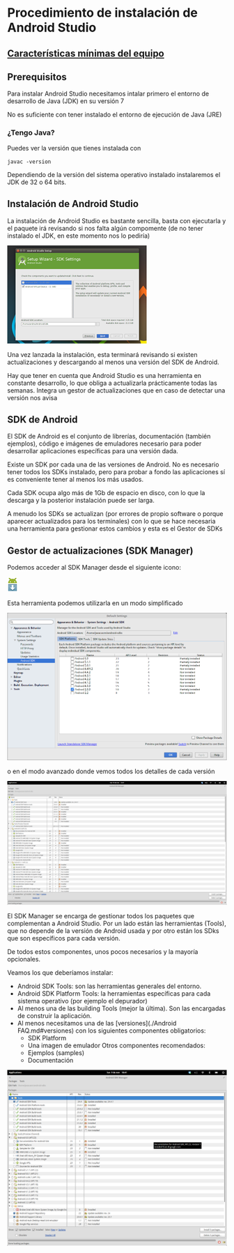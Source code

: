 
# Procedimiento de instalación de Android Studio

## [Características mínimas del equipo](./requisitos.md)

## Prerequisitos

Para instalar Android Studio necesitamos intalar primero el entorno de desarrollo de Java (JDK) en su versión 7

No es suficiente con tener instalado el entorno de ejecución de Java (JRE)

### ¿Tengo Java?

Puedes ver la versión que tienes instalada con 

	javac -version

Dependiendo de la versión del sistema operativo instalado instalaremos el JDK de 32 o 64 bits.

## Instalación de Android Studio

La instalación de Android Studio es bastante sencilla, basta con ejecutarla y el paquete irá revisando si nos falta algún compomente (de no tener instalado el JDK, en este momento nos lo pediría)

![instal](./imagenes/android-studio-setup-wizard.png)

Una vez lanzada la instalación, esta terminará revisando si existen actualizaciones y descargando al menos una versión del SDK de Android.

Hay que tener en cuenta que Android Studio es una herramienta en constante desarrollo, lo que obliga a actualizarla prácticamente todas las semanas. Integra un gestor de actualizaciones que en caso de detectar una versión nos avisa

## SDK de Android

El SDK de Android es el conjunto de librerías, documentación (también ejemplos), código e imágenes de emuladores necesario para poder desarrollar aplicaciones específicas para una versión dada.

Existe un SDK por cada una de las versiones de Android. No es necesario tener todos los SDKs instalado, pero para probar a fondo las aplicaciones sí es conveniente tener al menos los más usados.

Cada SDK ocupa algo más de 1Gb de espacio en disco, con lo que la descarga y la posterior instalación puede ser larga.

A menudo los SDKs se actualizan (por errores de propio software o porque aparecer actualizados para los terminales) con lo que se hace necesaria una herramienta para gestionar estos cambios y esta es el Gestor de SDKs 

## Gestor de actualizaciones (SDK Manager)

Podemos acceder al SDK Manager desde el siguiente icono:

![icono](./imagenes/sdk-manager-studio.png)

Esta herramienta podemos utilizarla en un modo simplificado

![simpli](./imagenes/updateBasico.png)

o en el modo avanzado donde vemos todos los detalles de cada versión

![avanzado](./imagenes/updateAvanzado.png)

El SDK Manager se encarga de gestionar todos los paquetes que complementan a Android Studio. Por un lado están las herramientas (Tools), que no depende de la versión de Android usada y por otro están los SDks que son específicos para cada versión.

De todos estos componentes, unos pocos necesarios y la mayoría opcionales.

Veamos los que deberíamos instalar:

* Android SDK Tools: son las herramientas generales del entorno.
* Android SDK Platform Tools: la herramientas específicas para cada sistema operativo (por ejemplo el depurador)
* Al menos una de las building Tools (mejor la última). Son las encargadas de construir la aplicación.
* Al menos necesitamos una de las [versiones](./Android FAQ.md#versiones) con los siguientes componentes obligatorios:
	* SDK Platform
	* Una imagen de emulador
Otros componentes recomendados:
	* Ejemplos (samples)
	* Documentación

![gestorSDK](./imagenes/OpcionesSDK.png)